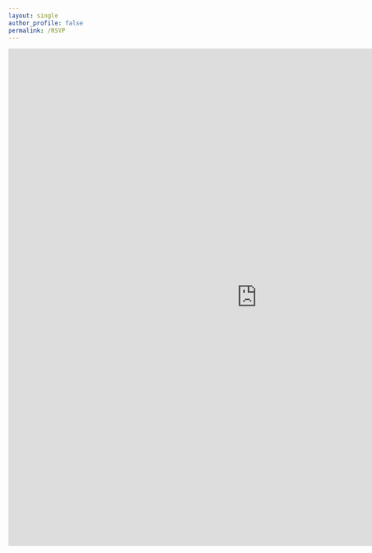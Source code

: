 ```yaml
---
layout: single
author_profile: false
permalink: /RSVP  
---
```

 <iframe src="https://docs.google.com/forms/d/e/1FAIpQLSe1vDCLtP2XOBWWpXo9rqIzD8uTXvQUR7J85OUeh2F-wMk6Ug/viewform?embedded=true" width="1000" height="1000" frameborder="0" marginheight="0" marginwidth="0">Loading...</iframe>
